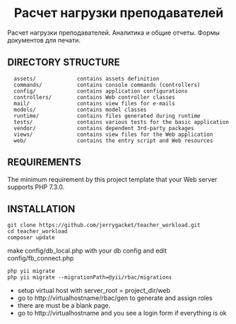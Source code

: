 <p align="center">
    <h1 align="center">Расчет нагрузки преподавателей</h1>
</p>

Расчет нагрузки преподавателей. Аналитика и общие отчеты. Формы документов для печати.

DIRECTORY STRUCTURE
-------------------

      assets/             contains assets definition
      commands/           contains console commands (controllers)
      config/             contains application configurations
      controllers/        contains Web controller classes
      mail/               contains view files for e-mails
      models/             contains model classes
      runtime/            contains files generated during runtime
      tests/              contains various tests for the basic application
      vendor/             contains dependent 3rd-party packages
      views/              contains view files for the Web application
      web/                contains the entry script and Web resources



REQUIREMENTS
------------

The minimum requirement by this project template that your Web server supports PHP 7.3.0.


INSTALLATION
------------

```
git clone https://github.com/jerrygacket/teacher_workload.git
cd teacher_workload
composer update
```
make config/db_local.php with your db config and edit config/fb_connect.php
```
php yii migrate
php yii migrate --migrationPath=@yii/rbac/migrations
```
* setup virtual host with server_root = project_dir/web
* go to http://virtualhostname/rbac/gen to generate and assign roles
* there are must be a blank page.
* go to http://virtualhostname and you see a login form if everything is ok

